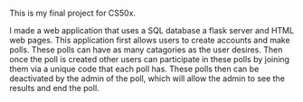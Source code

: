 This is my final project for CS50x. 

I made a web application that uses a SQL database a flask server and HTML web pages.
This application first allows users to create accounts and make polls. These polls can have as many catagories as the user desires.
Then once the poll is created other users can participate in these polls by joining them via a unique code that each poll has.
These polls then can be deactivated by the admin of the poll, which will allow the admin to see the results and end the poll.